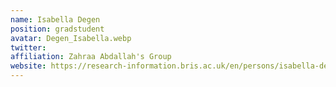 ```yaml
---
name: Isabella Degen
position: gradstudent 
avatar: Degen_Isabella.webp
twitter: 
affiliation: Zahraa Abdallah's Group
website: https://research-information.bris.ac.uk/en/persons/isabella-degen
---
```

